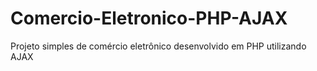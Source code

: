# Comercio-Eletronico-PHP-AJAX

Projeto simples de comércio eletrônico desenvolvido em PHP utilizando AJAX
